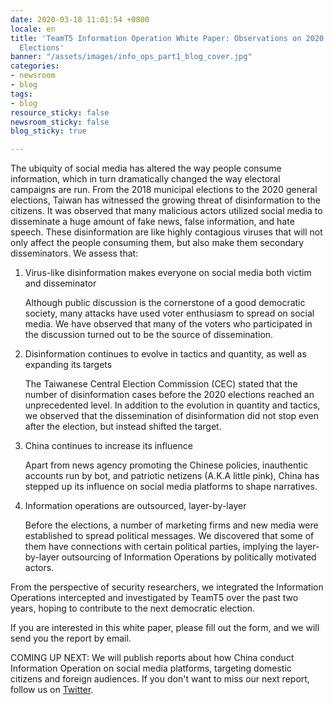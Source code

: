 ```yaml
---
date: 2020-03-18 11:01:54 +0800
locale: en
title: 'TeamT5 Information Operation White Paper: Observations on 2020 Taiwanese General
  Elections'
banner: "/assets/images/info_ops_part1_blog_cover.jpg"
categories:
- newsroom
- blog
tags:
- blog
resource_sticky: false
newsroom_sticky: false
blog_sticky: true

---
```

The ubiquity of social media has altered the way people consume information, which in turn dramatically changed the way electoral campaigns are run. From the 2018 municipal elections to the 2020 general elections, Taiwan has witnessed the growing threat of disinformation to the citizens. It was observed that many malicious actors utilized social media to disseminate a huge amount of fake news, false information, and hate speech. These disinformation are like highly contagious viruses that will not only affect the people consuming them, but also make them secondary disseminators. We assess that:

1. Virus-like disinformation makes everyone on social media both victim and disseminator

   Although public discussion is the cornerstone of a good democratic society, many attacks have used voter enthusiasm to spread on social media. We have observed that many of the voters who participated in the discussion turned out to be the source of dissemination.
2. Disinformation continues to evolve in tactics and quantity, as well as expanding its targets

   The Taiwanese Central Election Commission (CEC) stated that the number of disinformation cases before the 2020 elections reached an unprecedented level. In addition to the evolution in quantity and tactics, we observed that the dissemination of disinformation did not stop even after the election, but instead shifted the target.
3. China continues to increase its influence

   Apart from news agency promoting the Chinese policies, inauthentic accounts run by bot, and patriotic netizens (A.K.A little pink), China has stepped up its influence on social media platforms to shape narratives.
4. Information operations are outsourced, layer-by-layer

   Before the elections, a number of marketing firms and new media were established to spread political messages. We discovered that some of them have connections with certain political parties, implying the layer-by-layer outsourcing of Information Operations by politically motivated actors.

From the perspective of security researchers, we integrated the Information Operations intercepted and investigated by TeamT5 over the past two years, hoping to contribute to the next democratic election.

If you are interested in this white paper, please fill out the form, and we will send you the report by email.

COMING UP NEXT: We will publish reports about how China conduct Information Operation on social media platforms, targeting domestic citizens and foreign audiences. If you don't want to miss our next report, follow us on [Twitter](https://twitter.com/TeamT5_Official).